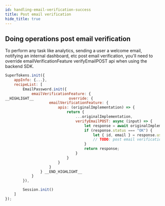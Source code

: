```yaml
---
id: handling-email-verification-success
title: Post email verification
hide_title: true
---
```


## Doing operations post email verification

To perform any task like analytics, sending a user a welcome email, notifying an internal dashboard, etc post email verification, you'll need to override emailVerificationFeature verifyEmailPOST api when using the backend SDK.

<!--DOCUSAURUS_CODE_TABS-->
<!--NodeJS--> 
```js
SuperTokens.init({
    appInfo: {...},
    recipeList: [
        EmailPassword.init({
            emailVerificationFeature: {
__HIGHLIGHT__                override: {
                    emailVerificationFeature: {
                        apis: (originalImplementation) => {
                            return {
                                ...originalImplementation,
                                verifyEmailPOST: async (input) => {
                                    let response = await originalImplementation.verifyEmailPOST(input);
                                    if (response.status === "OK") {
                                        let { id, email } = response.user;
                                        // TODO: post email verification logic
                                    }
                                    return response;
                                }
                            }
                        }
                    }
                } __END_HIGHLIGHT__
            }
        }),

        Session.init()
    ]
});
```
<!--END_DOCUSAURUS_CODE_TABS-->